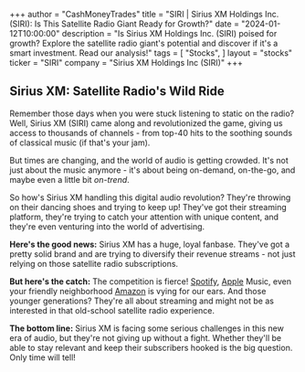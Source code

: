 +++
author = "CashMoneyTrades"
title = "SIRI |  Sirius XM Holdings Inc. (SIRI): Is This Satellite Radio Giant Ready for Growth?"
date = "2024-01-12T10:00:00"
description = "Is Sirius XM Holdings Inc. (SIRI) poised for growth? Explore the satellite radio giant's potential and discover if it's a smart investment. Read our analysis!"
tags = [
"Stocks",
]
layout = "stocks"
ticker = "SIRI"
company = "Sirius XM Holdings Inc (SIRI)"
+++
        


## Sirius XM: Satellite Radio's Wild Ride

Remember those days when you were stuck listening to static on the radio? Well, Sirius XM (SIRI) came along and revolutionized the game, giving us access to thousands of channels - from top-40 hits to the soothing sounds of classical music (if that's your jam).

But times are changing, and the world of audio is getting crowded. It's not just about the music anymore - it's about being on-demand, on-the-go, and maybe even a little bit *on-trend*. 

So how's Sirius XM handling this digital audio revolution? They're throwing on their dancing shoes and trying to keep up! They've got their streaming platform, they're trying to catch your attention with unique content, and they're even venturing into the world of advertising. 

**Here's the good news:** Sirius XM has a huge, loyal fanbase. They've got a pretty solid brand and are trying to diversify their revenue streams - not just relying on those satellite radio subscriptions. 

**But here's the catch:** The competition is fierce! [Spotify](/stocks/spot/), [Apple](/stocks/aapl/) Music, even your friendly neighborhood [Amazon](/stocks/amzn/) is vying for our ears. And those younger generations? They're all about streaming and might not be as interested in that old-school satellite radio experience. 

**The bottom line:** Sirius XM is facing some serious challenges in this new era of audio, but they're not giving up without a fight. Whether they'll be able to stay relevant and keep their subscribers hooked is the big question. Only time will tell! 

        